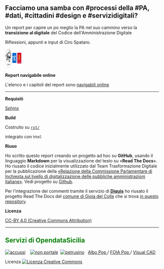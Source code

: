 ## Facciamo una samba con #processi della #PA, #dati, #cittadini #design e #servizidigitali?
Un report per capire un po meglio la PA nel suo cammino verso la **transizione al digitale** del Codice dell'Amministrazione Digitale

Riflessioni, appunti e input di Ciro Spataro.
<p><img class="imageLeft" style="width: 53px; height: 60px;" src="https://raw.githubusercontent.com/cirospat/la-samba-digitale-della-pa/master/imgrel/3loghi.png" alt="HTML editor tools" />
  
**Report navigabile online**

L'elenco e i capitoli del report sono [navigabili online](http://samba-digitale-pa.readthedocs.io)

------

**Requisiti**

[Sphinx](http://www.sphinx-doc.org/en/stable/)

**Build**

Costruito su [`rst/`](./rst)

integrato con  `html`


**Riuso**

Ho scritto questo report creando un progetto ad hoc su **GitHub**, usando il linguaggio **Markdown** per la visualizzazione del testo su «**Read The Docs**». Ho riusato il codice inizialmente utilizzato dal Team Trasformazione Digitale per la pubblicazione della [«Relazione della Commissione Parlamentare di Inchiesta sul livello di digitalizzazione delle pubbliche amministrazioni italiane»](https://relazione-commissione-digitale.readthedocs.io/it/latest/). Vedi progetto su [Github](https://github.com/italia/relazionecommissionedigitale-docs).

Per l'integrazione dei commenti tramite il servizio di [**Diquis**](https://disqus.com/) ho riusato il progetto Read The Docs del [comune di Gioia del Colle](http://foia.readthedocs.io/en/latest/) che si trova [in questo repository](https://github.com/gioialab/foia/tree/master/source/_themes/sphinx_italia_theme).


**Licenza** 

[CC-BY 4.0 (Creative Commons Attribution)](https://creativecommons.org/licenses/by/4.0/)


------

<h2><span style="color: #008000;">Servizi di OpendataSicilia</span></h2>
<p><a href="http://accussi.opendatasicilia.it/index.html" target="_blank" rel="noopener"> <img src="https://cirospat.github.io/maps/img/accussi_favicon.png" alt="accussi" caption="false" width="32" height="32" /></a>&nbsp; &nbsp;&nbsp;<a href="http://nonportale.opendatasicilia.it/index.html" target="_blank" rel="noopener"><img src="https://cirospat.github.io/maps/img/nonportale_favicon.png" alt="non portale" caption="false" width="32" height="32" /></a>&nbsp; <a href="http://petrusino.opendatasicilia.it/index.html" target="_blank" rel="noopener"><img src="https://cirospat.github.io/maps/img/petrusino_favicon.png" alt="petrusino" caption="false" width="32" height="32" /></a>&nbsp; &nbsp;<a href="http://albopop.it/" target="_blank" rel="noopener">Albo Pop&nbsp;</a>/&nbsp;<a href="http://www.foiapop.it/" target="_blank" rel="noopener">FOIA Pop&nbsp;</a>/&nbsp;<a href="http://www.visualcad.it/" target="_blank" rel="noopener">Visual CAD</a></p>
<p>Licenza&nbsp;<a rel="license noopener" href="http://creativecommons.org/licenses/by-sa/4.0/" target="_blank"><img alt="Licenza Creative Commons" style="border-width: 0;" src="https://i.creativecommons.org/l/by-sa/4.0/80x15.png" /></a></p>

